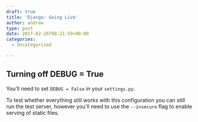 ```yaml
---
draft: true
title: 'Django: Going Live'
author: andrew
type: post
date: 2017-02-26T08:21:59+00:00
categories:
  - Uncategorized

---
```

## Turning off DEBUG = True

You&#8217;ll need to set `DEBUG = False` in your `settings.py`.

To test whether everything still works with this configuration you can still run the test server, however you&#8217;ll need to use the `--insecure` flag to enable serving of static files.
